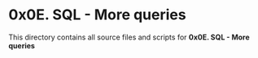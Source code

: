 # 0x0E. SQL - More queries

This directory contains all source files and scripts for **0x0E. SQL - More queries**
